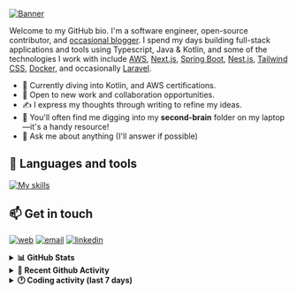 [![Banner](https://raw.githubusercontent.com/wilfriedago/wilfriedago/main/assets/1.png)][website]

Welcome to my GitHub bio. I'm a software engineer, open-source contributor, and [occasional blogger][blog]. I spend my days building full-stack applications and tools using Typescript, Java & Kotlin, and some of the technologies I work with include [AWS](https://aws.amazon.com/fr/), [Next.js](https://nextjs.org/), [Spring Boot](https://spring.io/projects/spring-boot), [Nest.js](https://nestjs.com/), [Tailwind CSS](https://github.com/tailwindlabs/tailwindcss), [Docker](https://www.docker.com/), and occasionally [Laravel](https://laravel.com/).

- 🔭 Currently diving into Kotlin, and AWS certifications.
- 👯 Open to new work and collaboration opportunities.
- ✍️ I express my thoughts through writing to refine my ideas.
- 🧠 You'll often find me digging into my **second-brain** folder on my laptop—it's a handy resource!
- 💬 Ask me about anything (I'll answer if possible)

## 🎨 Languages and tools

[![My skills](https://skillicons.dev/icons?i=typescript,js,nodejs,nest,java,kotlin,spring,python,fastapi,django,aws,docker,vscode,idea,tailwind&perline=15)](https://wilfriedago.dev/about#skills)

## 📫 Get in touch
[![web](https://img.shields.io/badge/WEBSITE-12100E?logo=google-earth&color=282A36)][website]
[![email](https://img.shields.io/badge/MAIL-12100E?logo=mailgun&color=282A36)][mail]
[![linkedin](https://img.shields.io/badge/LINKEDIN-12100E?logo=linkedin&color=282A36)][linkedin]


<details>
  <summary><b>📊 GitHub Stats</b></summary>
	<br/>
	<p align="left">
		<img width="49.5%" src="https://github-readme-stats.vercel.app/api?username=wilfriedago&show_icons=true&count_private=true&title_color=10b981&icon_color=10b981&theme=react&hide_border=true" />
		<img width="49.5%" src="https://streak-stats.demolab.com/?user=wilfriedago&hide_border=true&theme=react&ring=10b981&fire=fff&currStreakNum=fff&sideLabels=10b981&currStreakLabel=10b981&sideNums=fff" />
	</p>
</details>

<details>
  <summary><b>📅 Recent Github Activity</b></summary>
	<br>

<!--RECENT_ACTIVITY:last_update-->
Last Updated: Friday, August 1st, 2025, 4:51:31 AM
<!--RECENT_ACTIVITY:last_update_end-->

<!--RECENT_ACTIVITY:start-->
1. ⭐ Starred [workflowbuildersdk/workflowbuilder](https://github.com/workflowbuildersdk/workflowbuilder)<br>
2. ⭐ Starred [reaviz/reaflow](https://github.com/reaviz/reaflow)<br>
3. ⭐ Starred [openmrs/openmrs-esm-form-engine-lib](https://github.com/openmrs/openmrs-esm-form-engine-lib)<br>
4. ⭐ Starred [jetpack-compose/jetpack-compose-awesome](https://github.com/jetpack-compose/jetpack-compose-awesome)<br>
5. ⬆️ Pushed 5 commit(s) to [thewlabs/eslint-config](https://github.com/thewlabs/eslint-config)<br>
<!--RECENT_ACTIVITY:end-->
</details>

<details>
  <summary><b>🕐 Coding activity (last 7 days)</b></summary>
	<br>

<!--START_SECTION:waka-->

```python
Total Time: 2 hrs 50 mins

TypeScript        1 hr 34 mins    █████████████▓░░░░░░░░░░░   55.30 %
Java              16 mins         ██▒░░░░░░░░░░░░░░░░░░░░░░   09.86 %
JavaScript        16 mins         ██▒░░░░░░░░░░░░░░░░░░░░░░   09.80 %
Bash              9 mins          █▒░░░░░░░░░░░░░░░░░░░░░░░   05.46 %
CSS               4 mins          ▓░░░░░░░░░░░░░░░░░░░░░░░░   02.51 %
Java Properties   0 secs          ░░░░░░░░░░░░░░░░░░░░░░░░░   00.52 %
Properties        0 secs          ░░░░░░░░░░░░░░░░░░░░░░░░░   00.10 %
INI               0 secs          ░░░░░░░░░░░░░░░░░░░░░░░░░   00.04 %
```

<!--END_SECTION:waka-->
</details>

[website]: https://wilfriedago.me
[linkedin]: https://linkedin.com/in/wilfriedago
[blog]: https://wilfriedago.me/blog
[mail]: mailto:hello@wilfriedago.me
